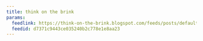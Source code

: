 ```yaml
---
title: think on the brink
params:
  feedlink: https://think-on-the-brink.blogspot.com/feeds/posts/default
  feedid: d7371c9443ce035240b2c778e1e8aa23
---
```

